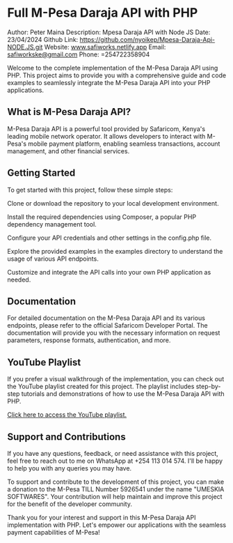 # Full M-Pesa Daraja API with PHP

Author: Peter Maina
Description: Mpesa Daraja API with Node JS
Date: 23/04/2024
Github Link: https://github.com/nyoikep/Mpesa-Daraja-Api-NODE.JS.git
Website: www.safiworks.netlify.app
Email: safiworkske@gmail.com
Phone: =254722358904


Welcome to the complete implementation of the M-Pesa Daraja API using PHP. This project aims to provide you with a comprehensive guide and code examples to seamlessly integrate the M-Pesa Daraja API into your PHP applications.

## What is M-Pesa Daraja API?
M-Pesa Daraja API is a powerful tool provided by Safaricom, Kenya's leading mobile network operator. It allows developers to interact with M-Pesa's mobile payment platform, enabling seamless transactions, account management, and other financial services.

## Getting Started
To get started with this project, follow these simple steps:

Clone or download the repository to your local development environment.

Install the required dependencies using Composer, a popular PHP dependency management tool.

Configure your API credentials and other settings in the config.php file.

Explore the provided examples in the examples directory to understand the usage of various API endpoints.

Customize and integrate the API calls into your own PHP application as needed.

## Documentation
For detailed documentation on the M-Pesa Daraja API and its various endpoints, please refer to the official Safaricom Developer Portal. The documentation will provide you with the necessary information on request parameters, response formats, authentication, and more.

## YouTube Playlist
If you prefer a visual walkthrough of the implementation, you can check out the YouTube playlist created for this project. The playlist includes step-by-step tutorials and demonstrations of how to use the M-Pesa Daraja API with PHP.

<a href='https://www.youtube.com/playlist?list=PLL9VrPrscsUZKT6177_t3K7908wsMAoQs'> Click here to access the YouTube playlist.</a>

## Support and Contributions

If you have any questions, feedback, or need assistance with this project, feel free to reach out to me on WhatsApp at +254 113 014 574. I'll be happy to help you with any queries you may have.

To support and contribute to the development of this project, you can make a donation to the M-Pesa TILL Number 5926541 under the name "UMESKIA SOFTWARES". Your contribution will help maintain and improve this project for the benefit of the developer community.

Thank you for your interest and support in this M-Pesa Daraja API implementation with PHP. Let's empower our applications with the seamless payment capabilities of M-Pesa!
